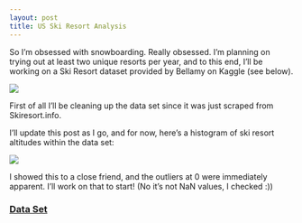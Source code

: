 ```yaml
---
layout: post
title: US Ski Resort Analysis
---
```

So I’m obsessed with snowboarding. Really obsessed. I’m planning on trying out at least two unique resorts per year, and to this end, I’ll be working on a Ski Resort dataset provided by Bellamy on Kaggle (see below).

![](https://cdn-images-1.medium.com/max/3000/1*kOQQQoPM-NK9HfWP0JdYJA.jpeg)

First of all I’ll be cleaning up the data set since it was just scraped from Skiresort.info.

I’ll update this post as I go, and for now, here’s a histogram of ski resort altitudes within the data set:

![](https://cdn-images-1.medium.com/max/2000/1*P1Hw8FSvg9bpt0OJzvQ8vw.png)

I showed this to a close friend, and the outliers at 0 were immediately apparent. I’ll work on that to start! (No it’s not NaN values, I checked :))

### [Data Set](https://www.kaggle.com/beaubellamy/ski-resort/version/1#)
